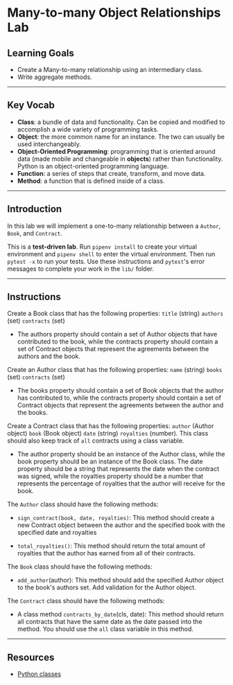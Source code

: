 # Many-to-many Object Relationships Lab

## Learning Goals

- Create a Many-to-many relationship using an intermediary class.
- Write aggregate methods.

***

## Key Vocab

- **Class**: a bundle of data and functionality. Can be copied and modified to
accomplish a wide variety of programming tasks.
- **Object**: the more common name for an instance. The two can usually be used
interchangeably.
- **Object-Oriented Programming**: programming that is oriented around data
(made mobile and changeable in **objects**) rather than functionality. Python
is an object-oriented programming language.
- **Function**: a series of steps that create, transform, and move data.
- **Method**: a function that is defined inside of a class.

***

## Introduction

In this lab we will implement a one-to-many relationship between a `Author`, `Book`, and `Contract`.

This is a **test-driven lab**. Run `pipenv install` to create your virtual
environment and `pipenv shell` to enter the virtual environment. Then run
`pytest -x` to run your tests. Use these instructions and `pytest`'s error
messages to complete your work in the `lib/` folder.

***

## Instructions

Create a Book class that has the following properties:  `title` (string) `authors` (set) `contracts` (set)

- The authors property should contain a set of Author objects that have contributed to the book, while the contracts property should contain a set of Contract objects that represent the agreements between the authors and the book.

Create an Author class that has the following properties: `name` (string) `books` (set) `contracts` (set)

- The books property should contain a set of Book objects that the author has contributed to, while the contracts property should contain a set of Contract objects that represent the agreements between the author and the books.

Create a Contract class that has the following properties:
`author` (Author object) `book` (Book object) `date` (string) `royalties` (number).
This class should also keep track of `all` contracts using a class variable.

- The author property should be an instance of the Author class, while the book property should be an instance of the Book class. The date property should be a string that represents the date when the contract was signed, while the royalties property should be a number that represents the percentage of royalties that the author will receive for the book.

The `Author` class should have the following methods:

- `sign_contract(book, date, royalties)`: This method should create a new Contract object between the author and the specified book with the specified date and royalties

- `total_royalties()`: This method should return the total amount of royalties that the author has earned from all of their contracts.

The `Book` class should have the following methods:

- `add_author`(author): This method should add the specified Author object to the book's authors set. Add validation for the Author object.

The `Contract` class should have the following methods:

- A class method `contracts_by_date`(cls, date): This method should return all contracts that have the same date as the date passed into the method. You should use the `all` class variable in this method.

***

## Resources

- [Python classes](https://docs.python.org/3/tutorial/classes.html)
